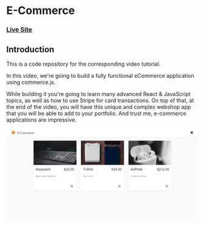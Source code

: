 # E-Commerce
### [Live Site](https://edise-commerce.netlify.app/)


## Introduction
This is a code repository for the corresponding video tutorial. 

In this video, we're going to build a fully functional eCommerce application using commerce.js. 

While building it you're going to learn many advanced React & JavaScript topics, as well as how to use Stripe for card transactions. On top of that, at the end of the video, you will have this unique and complex webshop app that you will be able to add to your portfolio. And trust me, e-commerce applications are impressive. 


![alt text](https://github.com/Edi10-developer/Portfolio-Bootstrap/blob/master/img/projects/e-commerce.webp)
